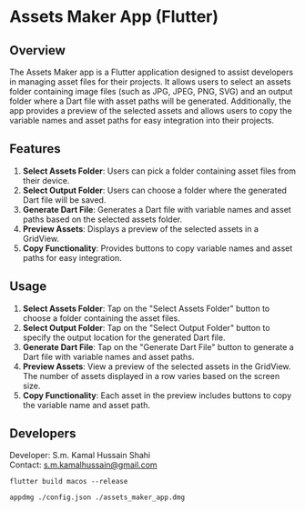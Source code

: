 # Assets Maker App (Flutter)

## Overview

<p>The Assets Maker app is a Flutter application designed to assist developers in managing asset files for their projects. It allows users to select an assets folder containing image files (such as JPG, JPEG, PNG, SVG) and an output folder where a Dart file with asset paths will be generated. Additionally, the app provides a preview of the selected assets and allows users to copy the variable names and asset paths for easy integration into their projects.</p>

## Features

1. <strong>Select Assets Folder</strong>: Users can pick a folder containing asset files from their device.
2. <strong>Select Output Folder</strong>: Users can choose a folder where the generated Dart file will be saved.
3. <strong>Generate Dart File</strong>: Generates a Dart file with variable names and asset paths based on the selected
   assets folder.
4. <strong>Preview Assets</strong>: Displays a preview of the selected assets in a GridView.
5. <strong>Copy Functionality</strong>: Provides buttons to copy variable names and asset paths for easy integration.

## Usage

1. <strong>Select Assets Folder</strong>: Tap on the "Select Assets Folder" button to choose a folder containing the
   asset files.
2. <strong>Select Output Folder</strong>: Tap on the "Select Output Folder" button to specify the output location for
   the generated Dart file.
3. <strong>Generate Dart File</strong>: Tap on the "Generate Dart File" button to generate a Dart file with variable
   names and asset paths.
4. <strong>Preview Assets</strong>: View a preview of the selected assets in the GridView. The number of assets
   displayed in a row varies based on the screen size.
5. <strong>Copy Functionality</strong>: Each asset in the preview includes buttons to copy the variable name and asset
   path.

## Developers

Developer: <string>S.m. Kamal Hussain Shahi</strong><br>
Contact: [s.m.kamalhussain@gmail.com](s.m.kamalhussain@gmail.com)

```
flutter build macos --release
```

```
appdmg ./config.json ./assets_maker_app.dmg
```
